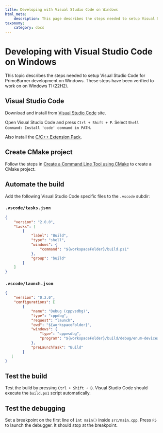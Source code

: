 ```yaml
---
title: Developing with Visual Studio Code on Windows
html_meta:
    description: This page describes the steps needed to setup Visual Studio Code for PrimoBurner development on Windows
taxonomy:
    category: docs
---
```


# Developing with Visual Studio Code on Windows

This topic describes the steps needed to setup Visual Studio Code for PrimoBurner development on Windows. These steps have been verified to work on on Windows 11 (22H2).

## Visual Studio Code

Download and install from [Visual Studio Code](https://code.visualstudio.com/download) site.

Open Visual Studio Code and press `Ctrl + Shift + P`. Select `Shell Command: Install 'code' command in PATH`. 

Also install the [C/C++ Extension Pack](https://marketplace.visualstudio.com/items?itemName=ms-vscode.cpptools-extension-pack).

## Create CMake project 

Follow the steps in [Create a Command Line Tool using CMake](create-cpp-command-line-tool-cmake) to create a CMake project.

## Automate the build

Add the following Visual Studio Code specific files to the `.vscode` subdir:

### `.vscode/tasks.json`

```json
{
    "version": "2.0.0",
    "tasks": [
        {
            "label": "Build",
            "type": "shell",
            "windows": {
                "command": "${workspaceFolder}/build.ps1"
            },
            "group": "build"
        }
    ]
}
```

### `.vscode/launch.json`

```json
{
    "version": "0.2.0",
    "configurations": [
        {
            "name": "Debug (cppvsdbg)",
            "type": "cppdbg",
            "request": "launch",
            "cwd": "${workspaceFolder}",
            "windows": {
                "type": "cppvsdbg",
                "program": "${workspaceFolder}/build/debug/enum-devices.exe"
            },
            "preLaunchTask": "Build"
        }        
   ]
}
```

## Test the build

Test the build by pressing `Ctrl + Shift + B`. Visual Studio Code should execute the `build.ps1` script automatically.

## Test the debugging

Set a breakpoint on the first line of `int main()` inside `src/main.cpp`. Press `F5` to launch the debugger. It should stop at the breakpoint.
